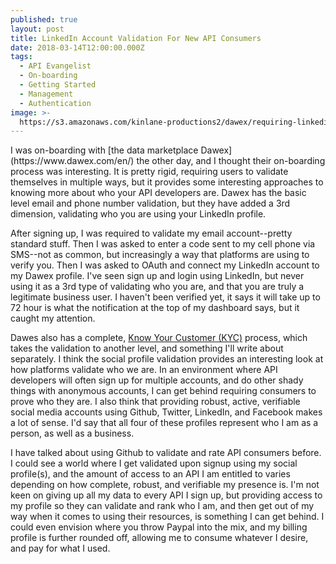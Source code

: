 ```yaml
---
published: true
layout: post
title: LinkedIn Account Validation For New API Consumers
date: 2018-03-14T12:00:00.000Z
tags:
  - API Evangelist
  - On-boarding
  - Getting Started
  - Management
  - Authentication
image: >-
  https://s3.amazonaws.com/kinlane-productions2/dawex/requiring-linkedin-validation.png
---
```

<p></p>I was on-boarding with [the data marketplace Dawex](https://www.dawex.com/en/) the other day, and I thought their on-boarding process was interesting. It is pretty rigid, requiring users to validate themselves in multiple ways, but it provides some interesting approaches to knowing more about who your API developers are. Dawex has the basic level email and phone number validation, but they have added a 3rd dimension, validating who you are using your LinkedIn profile.

After signing up, I was required to validate my email account--pretty standard stuff. Then I was asked to enter a code sent to my cell phone via SMS--not as common, but increasingly a way that platforms are using to verify you. Then I was asked to OAuth and connect my LinkedIn account to my Dawex profile. I've seen sign up and login using LinkedIn, but never using it as a 3rd type of validating who you are, and that you are truly a legitimate business user. I haven't been verified yet, it says it will take up to 72 hour is what the notification at the top of my dashboard says, but it caught my attention.

Dawes also has a complete, [Know Your Customer (KYC)](https://en.wikipedia.org/wiki/Know_your_customer) process, which takes the validation to another level, and something I'll write about separately. I think the social profile validation provides an interesting look at how platforms validate who we are. In an environment where API developers will often sign up for multiple accounts, and do other shady things with anonymous accounts, I can get behind requiring consumers to prove who they are. I also think that providing robust, active, verifiable social media accounts using Github, Twitter, LinkedIn, and Facebook makes a lot of sense. I'd say that all four of these profiles represent who I am as a person, as well as a business.

I have talked about using Github to validate and rate API consumers before. I could see a world where I get validated upon signup using my social profile(s), and the amount of access to an API I am entitled to varies depending on how complete, robust, and verifiable my presence is. I'm not keen on giving up all my data to every API I sign up, but providing access to my profile so they can validate and rank who I am, and then get out of my way when it comes to using their resources, is something I can get behind. I could even envision where you throw Paypal into the mix, and my billing profile is further rounded off, allowing me to consume whatever I desire, and pay for what I used. 
